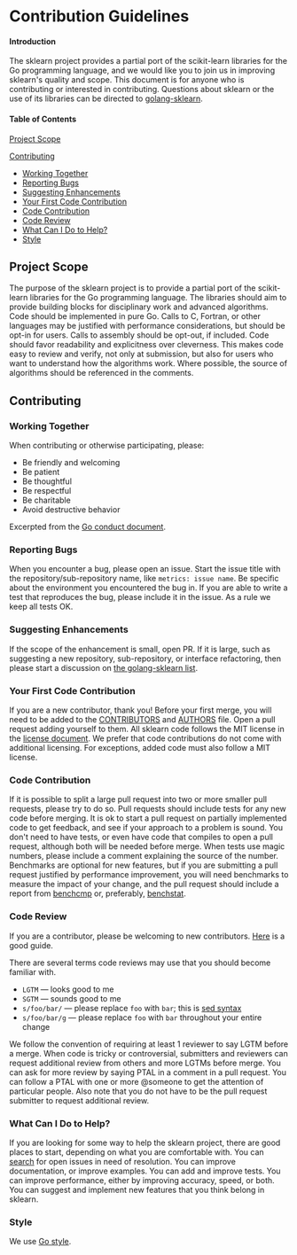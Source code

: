 # Contribution Guidelines
#### Introduction

The sklearn project provides a partial port of the scikit-learn libraries for the Go programming language, and we would like you to join us in improving sklearn's quality and scope.
This document is for anyone who is contributing or interested in contributing.
Questions about sklearn or the use of its libraries can be directed to [golang-sklearn](https://groups.google.com/forum/#!forum/golang-sklearn).

#### Table of Contents

[Project Scope](#project-scope)

[Contributing](#Contributing)
  * [Working Together](#working-together)
  * [Reporting Bugs](#reporting-bugs)
  * [Suggesting Enhancements](#suggesting-enhancements)
  * [Your First Code Contribution](#your-first-code-contribution)
  * [Code Contribution](#code-contribution)
  * [Code Review](#code-review)
  * [What Can I Do to Help?](#what-can-i-do-to-help)
  * [Style](#style)

## Project Scope

The purpose of the sklearn project is to provide a partial port of the scikit-learn libraries for the Go programming language.
The libraries should aim to provide building blocks for disciplinary work and advanced algorithms.
Code should be implemented in pure Go.
Calls to C, Fortran, or other languages may be justified with performance considerations, but should be opt-in for users.
Calls to assembly should be opt-out, if included.
Code should favor readability and explicitness over cleverness.
This makes code easy to review and verify, not only at submission, but also for users who want to understand how the algorithms work.
Where possible, the source of algorithms should be referenced in the comments.

## Contributing

### Working Together

When contributing or otherwise participating, please:

- Be friendly and welcoming
- Be patient
- Be thoughtful
- Be respectful
- Be charitable
- Avoid destructive behavior

Excerpted from the [Go conduct document](https://golang.org/conduct).

### Reporting Bugs

When you encounter a bug, please open an issue.
Start the issue title with the repository/sub-repository name, like `metrics: issue name`.
Be specific about the environment you encountered the bug in.
If you are able to write a test that reproduces the bug, please include it in the issue.
As a rule we keep all tests OK.

### Suggesting Enhancements

If the scope of the enhancement is small, open PR.
If it is large, such as suggesting a new repository, sub-repository, or interface refactoring, then please start a discussion on [the golang-sklearn list](https://groups.google.com/forum/#!forum/golang-sklearn).

### Your First Code Contribution

If you are a new contributor, thank you!  Before your first merge, you will need to be added to the [CONTRIBUTORS](https://github.com/pa-m/sklearn/blob/master/CONTRIBUTORS) and [AUTHORS](https://github.com/pa-m/sklearn/blob/master/AUTHORS) file.
Open a pull request adding yourself to them.
All sklearn code follows the MIT license in the [license document](https://github.com/pa-m/sklearn/blob/master/LICENSE).
We prefer that code contributions do not come with additional licensing.
For exceptions, added code must also follow a MIT license.

### Code Contribution

If it is possible to split a large pull request into two or more smaller pull requests, please try to do so.
Pull requests should include tests for any new code before merging.
It is ok to start a pull request on partially implemented code to get feedback, and see if your approach to a problem is sound.
You don't need to have tests, or even have code that compiles to open a pull request, although both will be needed before merge.
When tests use magic numbers, please include a comment explaining the source of the number.
Benchmarks are optional for new features, but if you are submitting a pull request justified by performance improvement, you will need benchmarks to measure the impact of your change, and the pull request should include a report from [benchcmp](https://godoc.org/golang.org/x/tools/cmd/benchcmp) or, preferably, [benchstat](https://github.com/rsc/benchstat).

### Code Review

If you are a contributor, please be welcoming to new contributors.  [Here](http://sarah.thesharps.us/2014/09/01/the-gentle-art-of-patch-review/) is a good guide.

There are several terms code reviews may use that you should become familiar with.

  * ` LGTM ` — looks good to me
  * ` SGTM ` — sounds good to me
  * ` s/foo/bar/ ` — please replace ` foo ` with ` bar `; this is [sed syntax](http://en.wikipedia.org/wiki/Sed#Usage)
  * ` s/foo/bar/g ` — please replace ` foo ` with ` bar ` throughout your entire change

We follow the convention of requiring at least 1 reviewer to say LGTM before a merge.
When code is tricky or controversial, submitters and reviewers can request additional review from others and more LGTMs before merge.
You can ask for more review by saying PTAL in a comment in a pull request.
You can follow a PTAL with one or more @someone to get the attention of particular people.
Also note that you do not have to be the pull request submitter to request additional review.

### What Can I Do to Help?

If you are looking for some way to help the sklearn project, there are good places to start, depending on what you are comfortable with.
You can [search](https://github.com/pa-m/sklearn/issues) for open issues in need of resolution.
You can improve documentation, or improve examples.
You can add and improve tests.
You can improve performance, either by improving accuracy, speed, or both.
You can suggest and implement new features that you think belong in sklearn.

### Style

We use [Go style](https://github.com/golang/go/wiki/CodeReviewComments).
